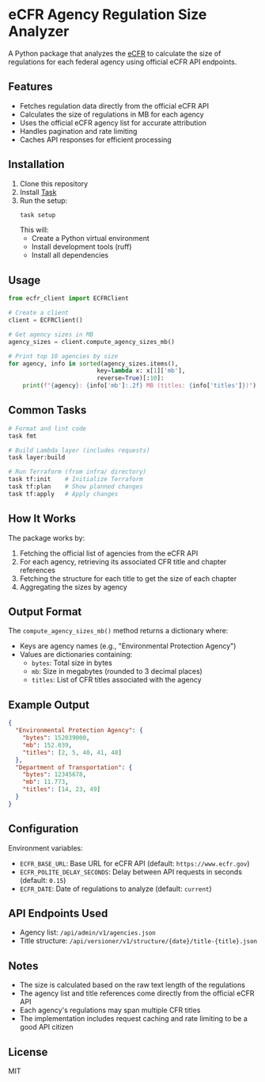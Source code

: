 # eCFR Agency Regulation Size Analyzer

A Python package that analyzes the [eCFR](https://www.ecfr.gov/) to calculate the size of regulations for each federal agency using official eCFR API endpoints.

## Features

- Fetches regulation data directly from the official eCFR API
- Calculates the size of regulations in MB for each agency
- Uses the official eCFR agency list for accurate attribution
- Handles pagination and rate limiting
- Caches API responses for efficient processing

## Installation

1. Clone this repository
2. Install [Task](https://taskfile.dev/installation/)
3. Run the setup:
   ```bash
   task setup
   ```
   This will:
   - Create a Python virtual environment
   - Install development tools (ruff)
   - Install all dependencies

## Usage

```python
from ecfr_client import ECFRClient

# Create a client
client = ECFRClient()

# Get agency sizes in MB
agency_sizes = client.compute_agency_sizes_mb()

# Print top 10 agencies by size
for agency, info in sorted(agency_sizes.items(), 
                         key=lambda x: x[1]['mb'], 
                         reverse=True)[:10]:
    print(f"{agency}: {info['mb']:.2f} MB (titles: {info['titles']})")
```

## Common Tasks

```bash
# Format and lint code
task fmt

# Build Lambda layer (includes requests)
task layer:build

# Run Terraform (from infra/ directory)
task tf:init    # Initialize Terraform
task tf:plan    # Show planned changes
task tf:apply   # Apply changes
```

## How It Works

The package works by:
1. Fetching the official list of agencies from the eCFR API
2. For each agency, retrieving its associated CFR title and chapter references
3. Fetching the structure for each title to get the size of each chapter
4. Aggregating the sizes by agency

## Output Format

The `compute_agency_sizes_mb()` method returns a dictionary where:
- Keys are agency names (e.g., "Environmental Protection Agency")
- Values are dictionaries containing:
  - `bytes`: Total size in bytes
  - `mb`: Size in megabytes (rounded to 3 decimal places)
  - `titles`: List of CFR titles associated with the agency

## Example Output

```json
{
  "Environmental Protection Agency": {
    "bytes": 152039000,
    "mb": 152.039,
    "titles": [2, 5, 40, 41, 48]
  },
  "Department of Transportation": {
    "bytes": 12345678,
    "mb": 11.773,
    "titles": [14, 23, 49]
  }
}
```

## Configuration

Environment variables:
- `ECFR_BASE_URL`: Base URL for eCFR API (default: `https://www.ecfr.gov`)
- `ECFR_POLITE_DELAY_SECONDS`: Delay between API requests in seconds (default: `0.15`)
- `ECFR_DATE`: Date of regulations to analyze (default: `current`)

## API Endpoints Used

- Agency list: `/api/admin/v1/agencies.json`
- Title structure: `/api/versioner/v1/structure/{date}/title-{title}.json`

## Notes

- The size is calculated based on the raw text length of the regulations
- The agency list and title references come directly from the official eCFR API
- Each agency's regulations may span multiple CFR titles
- The implementation includes request caching and rate limiting to be a good API citizen

## License

MIT
